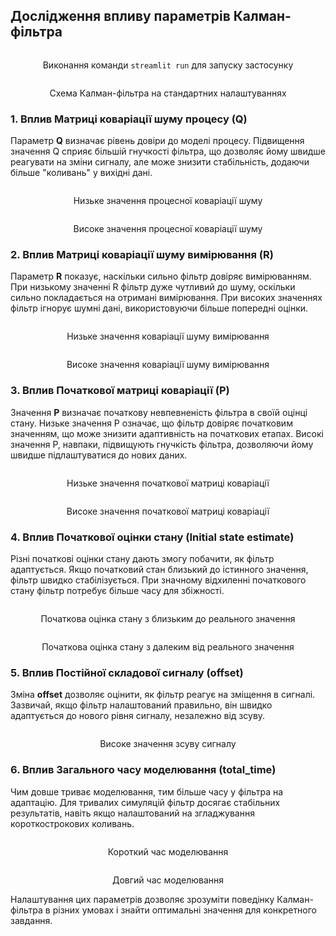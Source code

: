 <h2>Дослідження впливу параметрів Калман-фільтра</h2>

<p align="center">
    <img src="screenshots/01.png" alt="">
</p>
<p align="center">
    Виконання команди <code>streamlit run</code> для запуску застосунку
</p>

<p align="center">
    <img src="screenshots/02.png" alt="">
</p>
<p align="center">
    Схема Калман-фільтра на стандартних налаштуваннях
</p>

<h3>1. Вплив Матриці коваріації шуму процесу (Q)</h3>
<p>Параметр <strong>Q</strong> визначає рівень довіри до моделі процесу. Підвищення значення Q сприяє більшій гнучкості фільтра, що дозволяє йому швидше реагувати на зміни сигналу, але може знизити стабільність, додаючи більше "коливань" у вихідні дані.</p>

<p align="center">
    <img src="screenshots/03.png" alt="">
</p>
<p align="center">
    Низьке значення процесної коваріації шуму
</p>

<p align="center">
    <img src="screenshots/04.png" alt="">
</p>
<p align="center">
    Високе значення процесної коваріації шуму
</p>

<h3>2. Вплив Матриці коваріації шуму вимірювання (R)</h3>
<p>Параметр <strong>R</strong> показує, наскільки сильно фільтр довіряє вимірюванням. При низькому значенні R фільтр дуже чутливий до шуму, оскільки сильно покладається на отримані вимірювання. При високих значеннях фільтр ігнорує шумні дані, використовуючи більше попередні оцінки.</p>

<p align="center">
    <img src="screenshots/05.png" alt="">
</p>
<p align="center">
    Низьке значення коваріації шуму вимірювання
</p>

<p align="center">
    <img src="screenshots/06.png" alt="">
</p>
<p align="center">
    Високе значення коваріації шуму вимірювання
</p>

<h3>3. Вплив Початкової матриці коваріації (P)</h3>
<p>Значення <strong>P</strong> визначає початкову невпевненість фільтра в своїй оцінці стану. Низьке значення P означає, що фільтр довіряє початковим значенням, що може знизити адаптивність на початкових етапах. Високі значення P, навпаки, підвищують гнучкість фільтра, дозволяючи йому швидше підлаштуватися до нових даних.</p>

<p align="center">
    <img src="screenshots/07.png" alt="">
</p>
<p align="center">
    Низьке значення початкової матриці коваріації
</p>

<p align="center">
    <img src="screenshots/08.png" alt="">
</p>
<p align="center">
    Високе значення початкової матриці коваріації
</p>

<h3>4. Вплив Початкової оцінки стану (Initial state estimate)</h3>
<p>Різні початкові оцінки стану дають змогу побачити, як фільтр адаптується. Якщо початковий стан близький до істинного значення, фільтр швидко стабілізується. При значному відхиленні початкового стану фільтр потребує більше часу для збіжності.</p>

<p align="center">
    <img src="screenshots/09.png" alt="">
</p>
<p align="center">
    Початкова оцінка стану з близьким до реального значення
</p>

<p align="center">
    <img src="screenshots/10.png" alt="">
</p>
<p align="center">
    Початкова оцінка стану з далеким від реального значення
</p>

<h3>5. Вплив Постійної складової сигналу (offset)</h3>
<p>Зміна <strong>offset</strong> дозволяє оцінити, як фільтр реагує на зміщення в сигналі. Зазвичай, якщо фільтр налаштований правильно, він швидко адаптується до нового рівня сигналу, незалежно від зсуву.</p>

<p align="center">
    <img src="screenshots/11.png" alt="">
</p>
<p align="center">
    Високе значення зсуву сигналу
</p>

<h3>6. Вплив Загального часу моделювання (total_time)</h3>
<p>Чим довше триває моделювання, тим більше часу у фільтра на адаптацію. Для тривалих симуляцій фільтр досягає стабільних результатів, навіть якщо налаштований на згладжування короткострокових коливань.</p>

<p align="center">
    <img src="screenshots/12.png" alt="">
</p>
<p align="center">
    Короткий час моделювання
</p>

<p align="center">
    <img src="screenshots/13.png" alt="">
</p>
<p align="center">
    Довгий час моделювання
</p>

<p>Налаштування цих параметрів дозволяє зрозуміти поведінку Калман-фільтра в різних умовах і знайти оптимальні значення для конкретного завдання.</p>